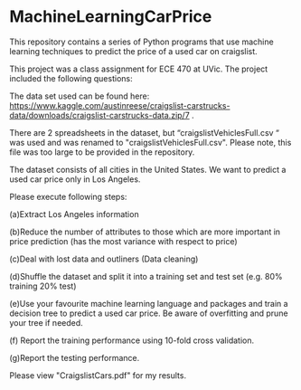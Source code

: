 # MachineLearningCarPrice
This repository contains a series of Python programs that use machine learning techniques to predict the price of a used car on craigslist. 

This project was a class assignment for ECE 470 at UVic. The project included the following questions:

The data set used can be found here:
https://www.kaggle.com/austinreese/craigslist-carstrucks-data/downloads/craigslist-carstrucks-data.zip/7 . 

There are 2 spreadsheets in the dataset, but “craigslistVehiclesFull.csv “ was used and was renamed to "craigslistVehiclesFull.csv". Please note, this file was too large to be provided in the repository. 

The dataset consists of all cities in the United States. We want to predict a
used car price only in Los Angeles.

Please execute following steps:

(a)Extract Los Angeles information

(b)Reduce the number of attributes to those which are more important in
price prediction (has the most variance with respect to price)

(c)Deal with lost data and outliners (Data cleaning)

(d)Shuffle the dataset and split it into a training set and test set (e.g. 80%
training 20% test)

(e)Use your favourite machine learning language and packages and train
a decision tree to predict a used car price. Be aware of overfitting and
prune your tree if needed.

(f) Report the training performance using 10-fold cross validation.

(g)Report the testing performance.

Please view "CraigslistCars.pdf" for my results. 
